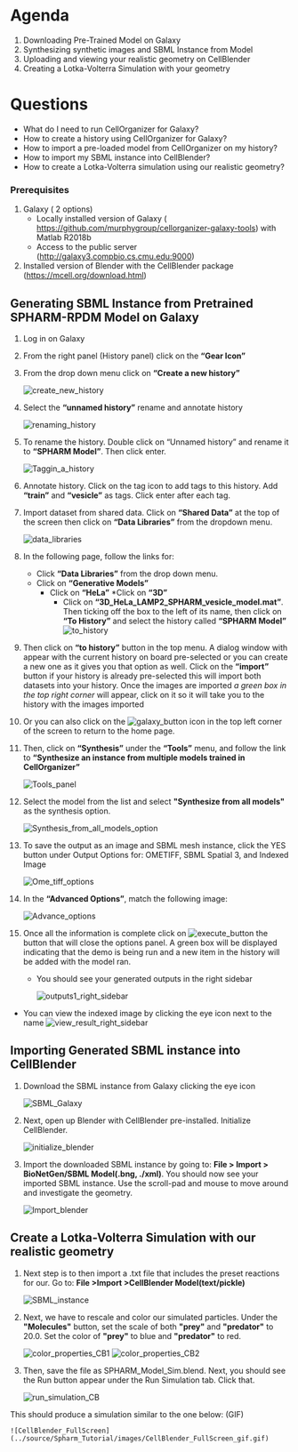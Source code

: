 Agenda
=======

1. Downloading Pre-Trained Model on Galaxy
2. Synthesizing synthetic images and SBML Instance from Model
3. Uploading and viewing your realistic geometry on CellBlender
4. Creating a Lotka-Volterra Simulation with your geometry

Questions
==========

* What do I need to run  CellOrganizer for Galaxy?
* How to create a history using CellOrganizer for Galaxy?
* How to import a pre-loaded model from CellOrganizer on my history?
* How to import my SBML instance into CellBlender?
* How to create a Lotka-Volterra simulation using our realistic geometry?
 
### Prerequisites
1. Galaxy ( 2 options)
   * Locally installed version of Galaxy ( https://github.com/murphygroup/cellorganizer-galaxy-tools) with Matlab R2018b
   * Access to the public server (http://galaxy3.compbio.cs.cmu.edu:9000)
2. Installed version of Blender with the CellBlender package (https://mcell.org/download.html)

## Generating SBML Instance from Pretrained SPHARM-RPDM Model on Galaxy

1. Log in on Galaxy
2. From the right panel (History panel) click on the **“Gear Icon”**
3. From the drop down menu click on **“Create a new history”**

    ![create_new_history](../source/Spharm_Tutorial/images/create_new_history.png)  

4. Select the **“unnamed history”** rename and annotate history
    
    ![renaming_history](../source/Spharm_Tutorial/images/renaming_history.png)

5. To rename the history. Double click on “Unnamed history” and rename it to **“SPHARM Model”**. Then click enter.
    
    ![Taggin_a_history](../source/Spharm_Tutorial/images/Tagging_a_history.png)

6. Annotate history. Click on the tag icon to add tags to this history. Add **“train”** and **“vesicle”** as tags. Click enter after each tag.
7. Import dataset from shared data. Click on **“Shared Data”** at the top of the screen then click on **“Data Libraries”** from the dropdown menu. 
    
    ![data_libraries](../source/Spharm_Tutorial/images/data_libraries.png)

8. In the following page, follow the links for:
    * Click **“Data Libraries”** from the drop down menu.
    * Click on **“Generative Models”**
   		* Click on **“HeLa”**
   	        *Click on **“3D”**
		    * Click on **“3D_HeLa_LAMP2_SPHARM_vesicle_model.mat”**. 
Then ticking off the box to the left of its name, then click on **“To History”** and select the history called **“SPHARM Model”**
    ![to_history](../source/Spharm_Tutorial/images/to_history.png)

10. Then click on **“to history”** button in the top menu. A dialog window with appear with the current history on board pre-selected or you can create a new one as it gives you that option as well.
         Click on the **“import”** button if your history is already pre-selected this will import both datasets into your history. Once the images are imported _a green box in the top right corner_ will appear, click on it so it will take you to the history with the images imported
11. Or you can also click on the ![galaxy_button](../source/Spharm_Tutorial/images/galaxy_button.png)   icon in the top left corner of the screen  to return to the home page. 
12. Then, click on **“Synthesis”** under the **“Tools”** menu, and follow the link to **“Synthesize an instance from multiple models trained in CellOrganizer”**
    
    ![Tools_panel](../source/Spharm_Tutorial/images/Tools_panel.png)

13. Select the model from the list and select **"Synthesize from all models"** as the synthesis option.

    ![Synthesis_from_all_models_option](../source/Spharm_Tutorial/images/Synthesis_from_all_models.png)

14. To save the output as an image and SBML mesh instance, click the YES button under Output Options for: OMETIFF, SBML Spatial 3, and Indexed Image

    ![Ome_tiff_options](../source/Spharm_Tutorial/images/Ome_tiff_options.png)

15. In the **“Advanced Options”**, match the following image:
    
    ![Advance_options](../source/Spharm_Tutorial/images/adv_options.png)

16. Once all the information is complete click on ![execute_button](../source/Spharm_Tutorial/images/execute_button.png) the button that will close the options panel. A green box will be displayed indicating that the demo is being run and a new item in the history will be added with the model ran. 
    * You should see your generated outputs in the right sidebar
    
        ![outputs1_right_sidebar](../source/Spharm_Tutorial/images/outputs1_right_sidebar.png)
    
* You can view the indexed image by clicking the eye icon next to the name
    ![view_result_right_sidebar](../source/Spharm_Tutorial/images/view_result_right_sidebar.png)

## Importing Generated SBML instance into CellBlender
1. Download the SBML instance from Galaxy clicking the eye icon

    ![SBML_Galaxy](../source/Spharm_Tutorial/images/SBML_Galaxy.png)

2. Next, open up Blender with CellBlender pre-installed. Initialize CellBlender.
     
    ![initialize_blender](../source/Spharm_Tutorial/images/initialize_blender.png)

3. Import the downloaded SBML instance by going to: **File > Import > BioNetGen/SBML Model(.bng, ./xml)**.  You should now see your imported SBML instance. Use the scroll-pad and mouse to move around and investigate the geometry.

    ![Import_blender](../source/Spharm_Tutorial/images/Import_blender.png)

## Create a Lotka-Volterra Simulation with our realistic geometry
1. Next step is to then import a .txt file that includes the preset reactions for our. Go to: **File >Import >CellBlender Model(text/pickle)**

    ![SBML_instance](../source/Spharm_Tutorial/images/SBML_instance.png) 

2. Next, we have to rescale and color our simulated particles. Under the **"Molecules"** button, set the scale of both **"prey"** and **"predator"** to 20.0. Set the color of **"prey"** to blue and **"predator"** to red. 

    ![color_properties_CB1](../source/Spharm_Tutorial/images/color_properties_CB1.png)  ![color_properties_CB2](../source/Spharm_Tutorial/images/color_properties_CB2.png)

3. Then, save the file as SPHARM_Model_Sim.blend. Next, you should see the Run button appear under the Run Simulation tab. Click that.

    ![run_simulation_CB](../source/Spharm_Tutorial/images/run_simulation_CB.png)

This should produce a simulation similar to the one below: (GIF)

    ![CellBlender_FullScreen](../source/Spharm_Tutorial/images/CellBlender_FullScreen_gif.gif)


